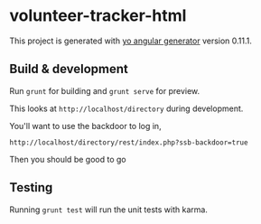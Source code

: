 # volunteer-tracker-html

This project is generated with [yo angular generator](https://github.com/yeoman/generator-angular)
version 0.11.1.

## Build & development

Run `grunt` for building and `grunt serve` for preview.

This looks at `http://localhost/directory` during development. 

You'll want to use the backdoor to log in, 

`http://localhost/directory/rest/index.php?ssb-backdoor=true`

Then you should be good to go 

## Testing

Running `grunt test` will run the unit tests with karma.

